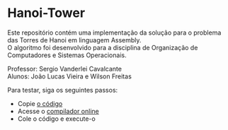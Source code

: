 # Hanoi-Tower
Este repositório contém uma implementação da solução para o problema das Torres de Hanoi em linguagem Assembly.  
O algoritmo foi desenvolvido para a disciplina de Organização de Computadores e Sistemas Operacionais.  

Professor: Sergio Vanderlei Cavalcante  
Alunos: João Lucas Vieira e Wilson Freitas

Para testar, siga os seguintes passos:  
- Copie [o código](hanoi.asm)  
- Acesse o [compilador online](https://www.tutorialspoint.com/compile_asm_online.php)
- Cole o código e execute-o
